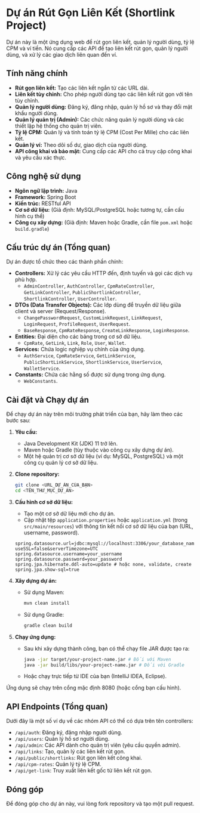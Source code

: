 # Dự án Rút Gọn Liên Kết (Shortlink Project)

Dự án này là một ứng dụng web để rút gọn liên kết, quản lý người dùng, tỷ lệ CPM và ví tiền. Nó cung cấp các API để tạo liên kết rút gọn, quản lý người dùng, và xử lý các giao dịch liên quan đến ví.

## Tính năng chính

* **Rút gọn liên kết:** Tạo các liên kết ngắn từ các URL dài.
* **Liên kết tùy chỉnh:** Cho phép người dùng tạo các liên kết rút gọn với tên tùy chỉnh.
* **Quản lý người dùng:** Đăng ký, đăng nhập, quản lý hồ sơ và thay đổi mật khẩu người dùng.
* **Quản lý quản trị (Admin):** Các chức năng quản lý người dùng và các thiết lập hệ thống cho quản trị viên.
* **Tỷ lệ CPM:** Quản lý và tính toán tỷ lệ CPM (Cost Per Mille) cho các liên kết.
* **Quản lý ví:** Theo dõi số dư, giao dịch của người dùng.
* **API công khai và bảo mật:** Cung cấp các API cho cả truy cập công khai và yêu cầu xác thực.

## Công nghệ sử dụng

* **Ngôn ngữ lập trình:** Java
* **Framework:** Spring Boot
* **Kiến trúc:** RESTful API
* **Cơ sở dữ liệu:** (Giả định: MySQL/PostgreSQL hoặc tương tự, cần cấu hình cụ thể)
* **Công cụ xây dựng:** (Giả định: Maven hoặc Gradle, cần file `pom.xml` hoặc `build.gradle`)

## Cấu trúc dự án (Tổng quan)

Dự án được tổ chức theo các thành phần chính:

* **Controllers:** Xử lý các yêu cầu HTTP đến, định tuyến và gọi các dịch vụ phù hợp.
    * `AdminController`, `AuthController`, `CpmRateController`, `GetLinkController`, `PublicShortlinkController`, `ShortlinkController`, `UserController`.
* **DTOs (Data Transfer Objects):** Các lớp dùng để truyền dữ liệu giữa client và server (Request/Response).
    * `ChangePasswordRequest`, `CustomLinkRequest`, `LinkRequest`, `LoginRequest`, `ProfileRequest`, `UserRequest`.
    * `BaseResponse`, `CpmRateResponse`, `CreateLinkResponse`, `LoginResponse`.
* **Entities:** Đại diện cho các bảng trong cơ sở dữ liệu.
    * `CpmRate`, `GetLink`, `Link`, `Role`, `User`, `Wallet`.
* **Services:** Chứa logic nghiệp vụ chính của ứng dụng.
    * `AuthService`, `CpmRateService`, `GetLinkService`, `PublicShortLinkService`, `ShortlinkService`, `UserService`, `WalletService`.
* **Constants:** Chứa các hằng số được sử dụng trong ứng dụng.
    * `WebConstants`.

## Cài đặt và Chạy dự án

Để chạy dự án này trên môi trường phát triển của bạn, hãy làm theo các bước sau:

1.  **Yêu cầu:**
    * Java Development Kit (JDK) 11 trở lên.
    * Maven hoặc Gradle (tùy thuộc vào công cụ xây dựng dự án).
    * Một hệ quản trị cơ sở dữ liệu (ví dụ: MySQL, PostgreSQL) và một công cụ quản lý cơ sở dữ liệu.

2.  **Clone repository:**
    ```bash
    git clone <URL_DỰ_ÁN_CỦA_BẠN>
    cd <TÊN_THƯ_MỤC_DỰ_ÁN>
    ```

3.  **Cấu hình cơ sở dữ liệu:**
    * Tạo một cơ sở dữ liệu mới cho dự án.
    * Cập nhật tệp `application.properties` hoặc `application.yml` (trong `src/main/resources`) với thông tin kết nối cơ sở dữ liệu của bạn (URL, username, password).
    ```properties
    spring.datasource.url=jdbc:mysql://localhost:3306/your_database_name?useSSL=false&serverTimezone=UTC
    spring.datasource.username=your_username
    spring.datasource.password=your_password
    spring.jpa.hibernate.ddl-auto=update # hoặc none, validate, create
    spring.jpa.show-sql=true
    ```

4.  **Xây dựng dự án:**
    * Sử dụng Maven:
        ```bash
        mvn clean install
        ```
    * Sử dụng Gradle:
        ```bash
        gradle clean build
        ```

5.  **Chạy ứng dụng:**
    * Sau khi xây dựng thành công, bạn có thể chạy file JAR được tạo ra:
        ```bash
        java -jar target/your-project-name.jar # Đối với Maven
        java -jar build/libs/your-project-name.jar # Đối với Gradle
        ```
    * Hoặc chạy trực tiếp từ IDE của bạn (IntelliJ IDEA, Eclipse).

Ứng dụng sẽ chạy trên cổng mặc định 8080 (hoặc cổng bạn cấu hình).

## API Endpoints (Tổng quan)

Dưới đây là một số ví dụ về các nhóm API có thể có dựa trên tên controllers:

* `/api/auth`: Đăng ký, đăng nhập người dùng.
* `/api/users`: Quản lý hồ sơ người dùng.
* `/api/admin`: Các API dành cho quản trị viên (yêu cầu quyền admin).
* `/api/links`: Tạo, quản lý các liên kết rút gọn.
* `/api/public/shortlinks`: Rút gọn liên kết công khai.
* `/api/cpm-rates`: Quản lý tỷ lệ CPM.
* `/api/get-link`: Truy xuất liên kết gốc từ liên kết rút gọn.

## Đóng góp

Để đóng góp cho dự án này, vui lòng fork repository và tạo một pull request.
